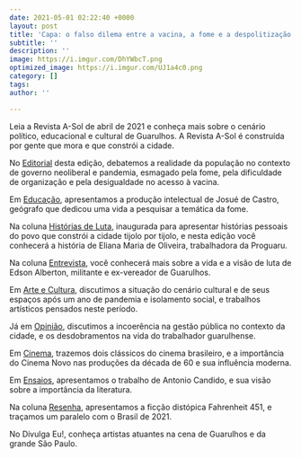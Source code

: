 ```yaml
---
date: 2021-05-01 02:22:40 +0000
layout: post
title: 'Capa: o falso dilema entre a vacina, a fome e a despolitização da luta'
subtitle: ''
description: ''
image: https://i.imgur.com/DhYWbcT.png
optimized_image: https://i.imgur.com/UJ1a4c0.png
category: []
tags: 
author: ''

---
```

Leia a Revista A-Sol de abril de 2021 e conheça mais sobre o cenário político, educacional e cultural de Guarulhos. A Revista A-Sol é construída por gente que mora e que constrói a cidade.

No [Editorial](http://cursinhoasol.com.br/revista/abrl-2021-o-falso-dilema-entre-a-vacina-a-fome-e-a-despolitizacao-da-luta/) desta edição, debatemos a realidade da população no contexto de governo neoliberal e pandemia, esmagado pela fome, pela dificuldade de organização e pela desigualdade no acesso à vacina.

Em [Educação](), apresentamos a produção intelectual de Josué de Castro, geógrafo que dedicou uma vida a pesquisar a temática da fome.

Na coluna [Histórias de Luta](http://cursinhoasol.com.br/revista/abr-2021-historias-de-luta-eliana-maria-de-oliveira/), inaugurada para apresentar histórias pessoais do povo que constrói a cidade tijolo por tijolo, e nesta edição você conhecerá a história de Eliana Maria de Oliveira, trabalhadora da Proguaru.

Na coluna [Entrevista](http://cursinhoasol.com.br/revista/abr-2021-para-haver-participacao-do-povo-entrevista-com-edson-alberton/), você conhecerá mais sobre a vida e a visão de luta de Edson Alberton, militante e ex-vereador de Guarulhos.

Em [Arte e Cultura](http://cursinhoasol.com.br/revista/abr-2021-a-obra-sem-publico/), discutimos a situação do cenário cultural e de seus espaços após um ano de pandemia e isolamento social, e trabalhos artísticos pensados neste período.

Já em [Opinião](http://cursinhoasol.com.br/revista/abr-2021-a-incoerencia-na-gestao-publica/), discutimos a incoerência na gestão pública no contexto da cidade, e os desdobramentos na vida do trabalhador guarulhense.

Em [Cinema](), trazemos dois clássicos do cinema brasileiro, e a importância do Cinema Novo nas produções da década de 60 e sua influência moderna.

Em [Ensaios](http://cursinhoasol.com.br/revista/abr-2021-literatura-como-direito-fundamental-fator-de-inclusao-um-tributo-ao-mestre-candido/), apresentamos o trabalho de Antonio Candido, e sua visão sobre a importância da literatura.

Na coluna [Resenha](http://cursinhoasol.com.br/revista/abr-2021-fahrenheit-451-em-defesa-do-livro/), apresentamos a ficção distópica Fahrenheit 451, e traçamos um paralelo com o Brasil de 2021.

No Divulga Eu!, conheça artistas atuantes na cena de Guarulhos e da grande São Paulo.